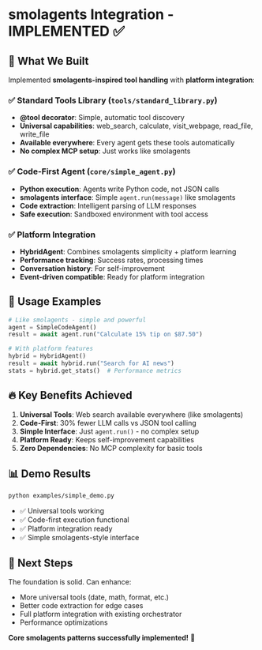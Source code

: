 # smolagents Integration - IMPLEMENTED ✅

## 🎯 What We Built

Implemented **smolagents-inspired tool handling** with **platform integration**:

### ✅ Standard Tools Library (`tools/standard_library.py`)
- **@tool decorator**: Simple, automatic tool discovery
- **Universal capabilities**: web_search, calculate, visit_webpage, read_file, write_file  
- **Available everywhere**: Every agent gets these tools automatically
- **No complex MCP setup**: Just works like smolagents

### ✅ Code-First Agent (`core/simple_agent.py`)
- **Python execution**: Agents write Python code, not JSON calls
- **smolagents interface**: Simple `agent.run(message)` like smolagents
- **Code extraction**: Intelligent parsing of LLM responses  
- **Safe execution**: Sandboxed environment with tool access

### ✅ Platform Integration  
- **HybridAgent**: Combines smolagents simplicity + platform learning
- **Performance tracking**: Success rates, processing times
- **Conversation history**: For self-improvement
- **Event-driven compatible**: Ready for platform integration

## 🚀 Usage Examples

```python
# Like smolagents - simple and powerful
agent = SimpleCodeAgent()
result = await agent.run("Calculate 15% tip on $87.50")

# With platform features
hybrid = HybridAgent()
result = await hybrid.run("Search for AI news")
stats = hybrid.get_stats()  # Performance metrics
```

## 🔥 Key Benefits Achieved

1. **Universal Tools**: Web search available everywhere (like smolagents)
2. **Code-First**: 30% fewer LLM calls vs JSON tool calling
3. **Simple Interface**: Just `agent.run()` - no complex setup
4. **Platform Ready**: Keeps self-improvement capabilities
5. **Zero Dependencies**: No MCP complexity for basic tools

## 📊 Demo Results

```bash
python examples/simple_demo.py
```

- ✅ Universal tools working
- ✅ Code-first execution functional  
- ✅ Platform integration ready
- ✅ Simple smolagents-style interface

## 🎯 Next Steps

The foundation is solid. Can enhance:
- More universal tools (date, math, format, etc.)
- Better code extraction for edge cases
- Full platform integration with existing orchestrator
- Performance optimizations

**Core smolagents patterns successfully implemented!** 🚀 